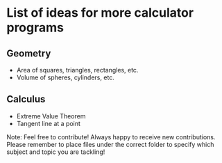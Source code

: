 # List of ideas for more calculator programs
## Geometry
- Area of squares, triangles, rectangles, etc.
- Volume of spheres, cylinders, etc.

## Calculus
 - Extreme Value Theorem
 - Tangent line at a point

Note: Feel free to contribute! Always happy to receive new contributions. Please remember to place files under the correct folder to specify which subject and topic you are tackling!
